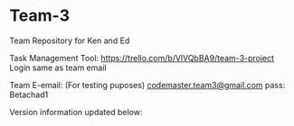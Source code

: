 # Team-3
Team Repository for Ken and Ed

Task Management Tool: https://trello.com/b/VlVQbBA9/team-3-project
Login same as team email

Team E-email: (For testing puposes)
codemaster.team3@gmail.com
pass: Betachad1


Version information updated below:
